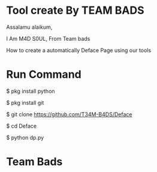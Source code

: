 # Tool create By TEAM BADS

Assalamu alaikum,

I Am M4D S0UL, From Team bads 

How to create a automatically Deface Page using our tools

# Run Command

$ pkg install python

$ pkg install git

$ git clone https://github.com/T34M-B4DS/Deface

$ cd Deface

$ python dp.py

# Team Bads
